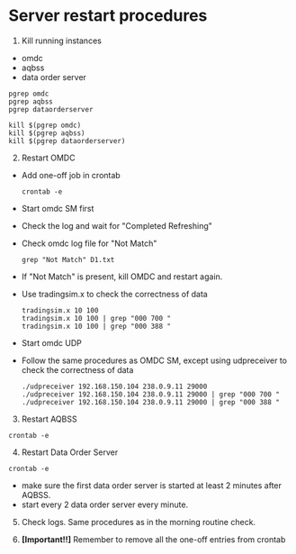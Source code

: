 # Server restart procedures

1. Kill running instances
  - omdc
  - aqbss
  - data order server

  ```
  pgrep omdc
  pgrep aqbss
  pgrep dataorderserver
  ```

  ```
  kill $(pgrep omdc)
  kill $(pgrep aqbss)
  kill $(pgrep dataorderserver)
  ```

2. Restart OMDC
  - Add one-off job in crontab
    ```
    crontab -e
    ```
  - Start omdc SM first
  - Check the log and wait for "Completed Refreshing"
  - Check omdc log file for "Not Match"

    ```
    grep "Not Match" D1.txt
    ```
  - If "Not Match" is present, kill OMDC and restart again.
  - Use tradingsim.x to check the correctness of data
    ```
    tradingsim.x 10 100
    tradingsim.x 10 100 | grep "000 700 "
    tradingsim.x 10 100 | grep "000 388 "
    ```

  - Start omdc UDP
  - Follow the same procedures as OMDC SM, except using udpreceiver to check the correctness of data
    ```
    ./udpreceiver 192.168.150.104 238.0.9.11 29000
    ./udpreceiver 192.168.150.104 238.0.9.11 29000 | grep "000 700 "
    ./udpreceiver 192.168.150.104 238.0.9.11 29000 | grep "000 388 "
    ```


3. Restart AQBSS
  ```
  crontab -e
  ```

4. Restart Data Order Server

  ```
  crontab -e
  ```
  - make sure the first data order server is started at least 2 minutes after AQBSS.
  - start every 2 data order server every minute.

5. Check logs. Same procedures as in the morning routine check.

6. **[Important!!]** Remember to remove all the one-off entries from crontab
